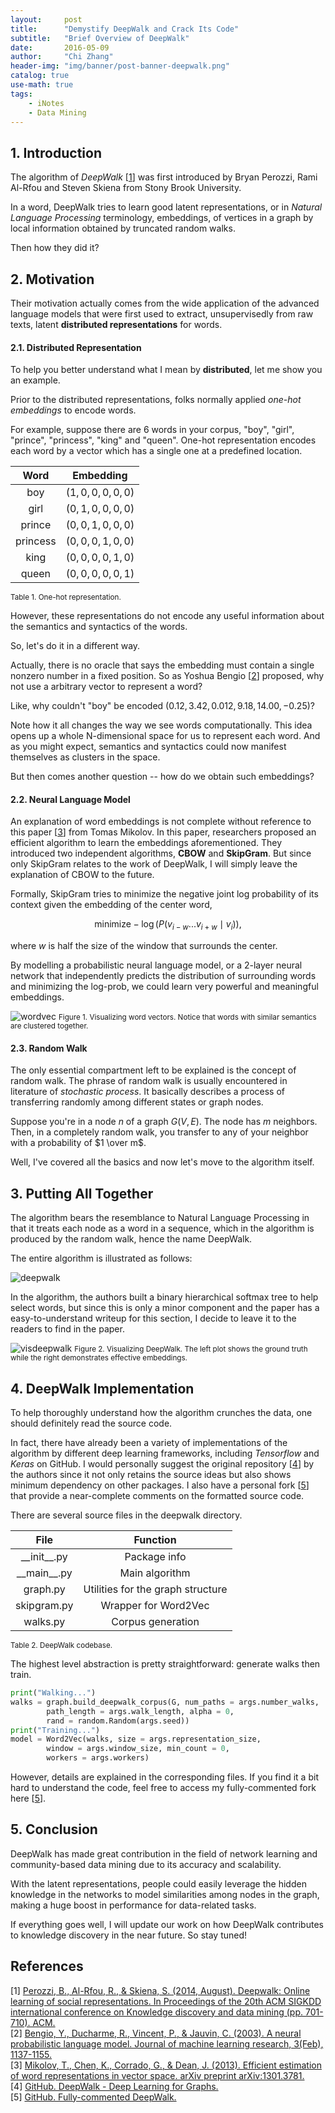 ```yaml
---
layout:     post
title:      "Demystify DeepWalk and Crack Its Code"
subtitle:   "Brief Overview of DeepWalk"
date:       2016-05-09
author:     "Chi Zhang"
header-img: "img/banner/post-banner-deepwalk.png" 
catalog: true
use-math: true
tags:
    - iNotes  
    - Data Mining
---
```


## 1. Introduction

The algorithm of *DeepWalk* [[1](#ref1)] was first introduced by Bryan Perozzi, Rami Al-Rfou and Steven Skiena from Stony Brook University. 

In a word, DeepWalk tries to learn good latent representations, or in *Natural Language Processing* terminology, embeddings, of vertices in a graph by local information obtained by truncated random walks.

Then how they did it?

## 2. Motivation

Their motivation actually comes from the wide application of the advanced language models that were first used to extract, unsupervisedly from raw texts, latent **distributed representations** for words.

#### 2.1. Distributed Representation

To help you better understand what I mean by **distributed**, let me show you an example.

Prior to the distributed representations, folks normally applied *one-hot embeddings* to encode words.

For example, suppose there are 6 words in your corpus, "boy", "girl", "prince", "princess", "king" and "queen". One-hot representation encodes each word by a vector which has a single one at a predefined location.

| Word | Embedding |
| :---: | :---: |
| boy | $(1, 0, 0, 0, 0, 0)$ |
| girl | $(0, 1, 0, 0, 0, 0)$ |
| prince | $(0, 0, 1, 0, 0, 0)$ |
| princess | $(0, 0, 0, 1, 0, 0)$ |
| king | $(0, 0, 0, 0, 1, 0)$ |
| queen | $(0, 0, 0, 0, 0, 1)$ |

<small class="img-hint">Table 1. One-hot representation.</small>

However, these representations do not encode any useful information about the semantics and syntactics of the words.

So, let's do it in a different way.

Actually, there is no oracle that says the embedding must contain a single nonzero number in a fixed position. So as Yoshua Bengio [[2](#ref2)] proposed, why not use a arbitrary vector to represent a word?

Like, why couldn't "boy" be encoded $(0.12, 3.42, 0.012, 9.18, 14.00, -0.25)$?

Note how it all changes the way we see words computationally. This idea opens up a whole N-dimensional space for us to represent each word. And as you might expect, semantics and syntactics could now manifest themselves as clusters in the space.

But then comes another question -- how do we obtain such embeddings?

#### 2.2. Neural Language Model

An explanation of word embeddings is not complete without reference to this paper [[3](#ref3)] from Tomas Mikolov. In this paper, researchers proposed an efficient algorithm to learn the embeddings aforementioned. They introduced two independent algorithms, **CBOW** and **SkipGram**. But since only SkipGram relates to the work of DeepWalk, I will simply leave the explanation of CBOW to the future.

Formally, SkipGram tries to minimize the negative joint log probability of its context given the embedding of the center word,

$$ \text{minimize} -\log(P({v_{i-w} ... v_{i+w}} \mid v_i)),$$

where $w$ is half the size of the window that surrounds the center.

By modelling a probabilistic neural language model, or a 2-layer neural network that independently predicts the distribution of surrounding words and minimizing the log-prob, we could learn very powerful and meaningful embeddings.

![wordvec](/img/in-post/deepwalk/wordvec.jpg)
<small class="img-hint">Figure 1. Visualizing word vectors. Notice that words with similar semantics are clustered together.</small>

#### 2.3. Random Walk

The only essential compartment left to be explained is the concept of random walk. The phrase of random walk is usually encountered in literature of *stochastic process*. It basically describes a process of transferring randomly among different states or graph nodes.

Suppose you're in a node $n$ of a graph $G(V, E)$. The node has $m$ neighbors. Then, in a completely random walk, you transfer to any of your neighbor with a probability of $1 \over m$.

Well, I've covered all the basics and now let's move to the algorithm itself.

## 3. Putting All Together

The algorithm bears the resemblance to Natural Language Processing in that it treats each node as a word in a sequence, which in the algorithm is produced by the random walk, hence the name DeepWalk.

The entire algorithm is illustrated as follows:

![deepwalk](/img/in-post/deepwalk/deepwalk.jpg)

In the algorithm, the authors built a binary hierarchical softmax tree to help select words, but since this is only a minor component and the paper has a easy-to-understand writeup for this section, I decide to leave it to the readers to find in the paper.

![visdeepwalk](/img/in-post/deepwalk/vis.jpg)
<small class="img-hint">Figure 2. Visualizing DeepWalk. The left plot shows the ground truth while the right demonstrates effective embeddings.</small>

## 4. DeepWalk Implementation

To help thoroughly understand how the algorithm crunches the data, one should definitely read the source code. 

In fact, there have already been a variety of implementations of the algorithm by different deep learning frameworks, including *Tensorflow* and *Keras* on GitHub. I would personally suggest the original repository [[4](#ref4)] by the authors since it not only retains the source ideas but also shows minimum dependency on other packages. I also have a personal fork [[5](#ref5)] that provide a near-complete comments on the formatted source code.

There are several source files in the deepwalk directory.

| File | Function |
| :---: | :---: |
| \_\_init\_\_.py | Package info |
| \_\_main\_\_.py | Main algorithm |
| graph.py | Utilities for the graph structure |
| skipgram.py | Wrapper for Word2Vec |
| walks.py | Corpus generation |

<small class="img-hint">Table 2. DeepWalk codebase.</small>

The highest level abstraction is pretty straightforward: generate walks then train.

```Python
print("Walking...")
walks = graph.build_deepwalk_corpus(G, num_paths = args.number_walks, 
        path_length = args.walk_length, alpha = 0, 
        rand = random.Random(args.seed))
print("Training...")
model = Word2Vec(walks, size = args.representation_size, 
        window = args.window_size, min_count = 0, 
        workers = args.workers)
```

However, details are explained in the corresponding files. If you find it a bit hard to understand the code, feel free to access my fully-commented fork here [[5](#ref5)].

## 5. Conclusion

DeepWalk has made great contribution in the field of network learning and community-based data mining due to its accuracy and scalability.

With the latent representations, people could easily leverage the hidden knowledge in the networks to model similarities among nodes in the graph, making a huge boost in performance for data-related tasks.

If everything goes well, I will update our work on how DeepWalk contributes to knowledge discovery in the near future. So stay tuned!

## References

[1] <a id="ref1">[Perozzi, B., Al-Rfou, R., & Skiena, S. (2014, August). Deepwalk: Online learning of social representations. In Proceedings of the 20th ACM SIGKDD international conference on Knowledge discovery and data mining (pp. 701-710). ACM.](http://arxiv.org/abs/1403.6652)</a>  
[2] <a id="ref2">[Bengio, Y., Ducharme, R., Vincent, P., & Jauvin, C. (2003). A neural probabilistic language model. Journal of machine learning research, 3(Feb), 1137-1155.](http://www.jmlr.org/papers/volume3/bengio03a/bengio03a.pdf)</a>  
[3] <a id="ref3">[Mikolov, T., Chen, K., Corrado, G., & Dean, J. (2013). Efficient estimation of word representations in vector space. arXiv preprint arXiv:1301.3781.](http://arxiv.org/abs/1301.3781)</a>  
[4] <a id="ref4">[GitHub. DeepWalk - Deep Learning for Graphs.](https://github.com/phanein/deepwalk)</a>  
[5] <a id="ref5">[GitHub. Fully-commented DeepWalk.](https://github.com/WellyZhang/DeepWalk)</a>  

